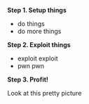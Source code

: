
**Step 1. Setup things**

- do things
- do more things

**Step 2. Exploit things**

- exploit exploit
- pwn pwn

**Step 3. Profit!**

Look at this pretty picture
